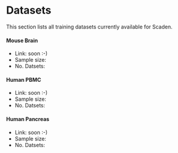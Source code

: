 # Datasets
This section lists all training datasets currently available for Scaden.

#### Mouse Brain
* Link: soon :-)
* Sample size:
* No. Datsets:

#### Human PBMC
* Link: soon :-)
* Sample size:
* No. Datsets:

#### Human Pancreas
* Link: soon :-)
* Sample size:
* No. Datsets:
